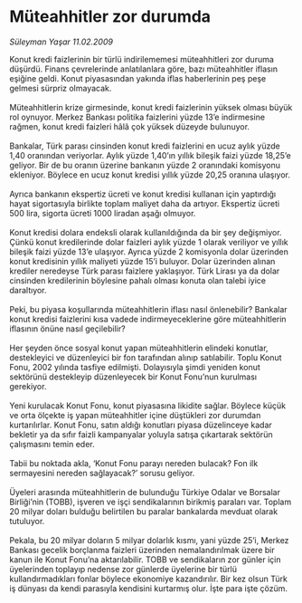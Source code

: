 # Müteahhitler zor durumda

*Süleyman Yaşar 11.02.2009*

<div class="taraf_structure_2col_1zq">
<div class="margen_n">



 <p>Konut kredi faizlerinin bir türlü indirilememesi müteahhitleri zor duruma düşürdü. Finans çevrelerinde anlatılanlara göre, bazı müteahhitler iflasın eşiğine geldi. Konut piyasasından yakında iflas haberlerinin peş peşe gelmesi sürpriz olmayacak. <br/><br/>Müteahhitlerin krize girmesinde, konut kredi faizlerinin yüksek olması büyük rol oynuyor. Merkez Bankası politika faizlerini yüzde 13’e indirmesine rağmen, konut kredi faizleri hâlâ çok yüksek düzeyde bulunuyor. <br/><br/>Bankalar, Türk parası cinsinden konut kredi faizlerini en ucuz aylık yüzde 1,40 oranından veriyorlar. Aylık yüzde 1,40’ın yıllık bileşik faizi yüzde 18,25’e geliyor. Bir de bu oranın üzerine bankanın yüzde 2 oranındaki komisyonu ekleniyor. Böylece en ucuz konut kredisi yıllık yüzde 20,25 oranına ulaşıyor. <br/><br/>Ayrıca bankanın ekspertiz ücreti ve konut kredisi kullanan için yaptırdığı hayat sigortasıyla birlikte toplam maliyet daha da artıyor. Ekspertiz ücreti 500 lira, sigorta ücreti 1000 liradan aşağı olmuyor. <br/><br/>Konut kredisi dolara endeksli olarak kullanıldığında da bir şey değişmiyor. Çünkü konut kredilerinde dolar faizleri aylık yüzde 1 olarak veriliyor ve yıllık bileşik faizi yüzde 13’e ulaşıyor. Ayrıca yüzde 2 komisyonla dolar üzerinden konut kredisinin yıllık maliyeti yüzde 15’i buluyor. Dolar üzerinden alınan krediler neredeyse Türk parası faizlere yaklaşıyor. Türk Lirası ya da dolar cinsinden kredilerinin böylesine pahalı olması konuta olan talebi iyice daraltıyor. <br/><br/>Peki, bu piyasa koşullarında müteahhitlerin iflası nasıl önlenebilir? Bankalar konut kredisi faizlerini kısa vadede indirmeyeceklerine göre müteahhitlerin iflasının önüne nasıl geçilebilir? <br/><br/>Her şeyden önce sosyal konut yapan müteahhitlerin elindeki konutlar, destekleyici ve düzenleyici bir fon tarafından alınıp satılabilir. Toplu Konut Fonu, 2002 yılında tasfiye edilmişti. Dolayısıyla şimdi yeniden konut sektörünü destekleyip düzenleyecek bir Konut Fonu’nun kurulması gerekiyor. <br/><br/>Yeni kurulacak Konut Fonu, konut piyasasına likidite sağlar. Böylece küçük ve orta ölçekte iş yapan müteahhitler içine düştükleri zor durumdan kurtarılırlar. Konut Fonu, satın aldığı konutları piyasa düzelinceye kadar bekletir ya da sıfır faizli kampanyalar yoluyla satışa çıkartarak sektörün çalışmasını temin eder. <br/><br/>Tabii bu noktada akla, ‘Konut Fonu parayı nereden bulacak? Fon ilk sermayesini nereden sağlayacak?’ sorusu geliyor. <br/><br/>Üyeleri arasında müteahhitlerin de bulunduğu Türkiye Odalar ve Borsalar Birliği’nin (TOBB), işveren ve işçi sendikalarının birikmiş paraları var. Toplam 20 milyar doları bulduğu belirtilen bu paralar bankalarda mevduat olarak tutuluyor. <br/><br/>Pekala, bu 20 milyar doların 5 milyar dolarlık kısmı, yani yüzde 25’i, Merkez Bankası gecelik borçlanma faizleri üzerinden nemalandırılmak üzere bir kanun ile Konut Fonu’na aktarılabilir. TOBB ve sendikaların zor günler için üyelerinden toplayıp nedense zor günlerde üyelerine bir türlü kullandırmadıkları fonlar böylece ekonomiye kazandırılır. Bir kez olsun Türk iş dünyası da kendi parasıyla kendisini kurtarmış olur. İşte para işte çözüm.</p>

<br/>


<div id="taraf_not">
</div>

</div>


</div>
